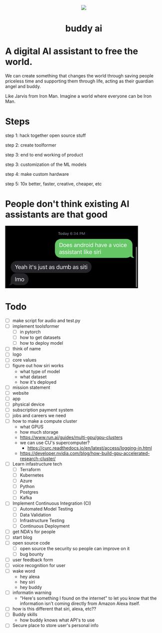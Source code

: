 <p align="center">
    <picture>
      <source media="(prefers-color-scheme: dark)" srcset="https://raw.githubusercontent.com/kevbuh/buddy/main/assets/clay_buddy.png?token=GHSAT0AAAAAAB6CXRS44AYCDVXYACKTKRZKY7MN2MQ">
      <img src="https://raw.githubusercontent.com/kevbuh/buddy/main/assets/clay_buddy.png?token=GHSAT0AAAAAAB6CXRS44AYCDVXYACKTKRZKY7MN2MQ" height="420">
    </picture>
    <h1 align="center">buddy ai</h1>
</p>

# A digital AI assistant to free the world.

We can create something that changes the world through saving people priceless time and supporting them through life, acting as their guardian angel and buddy.

Like Jarvis from Iron Man. Imagine a world where everyone can be Iron Man.



# Steps

step 1: hack together open source stuff

step 2: create toolformer

step 3: end to end working of product

step 3: customization of the ML models

step 4: make custom hardware

step 5: 10x better, faster, creative, cheaper, etc


# People don't think existing AI assistants are that good

<img src="notes/before_buddy/siri_sucks/notthatuseful.jpeg" height="200">

# Todo

- [ ] make script for audio and test.py
- [ ] implement toolsformer
    - [ ] in pytorch
    - [ ] how to get datasets
    - [ ] how to deploy model
- [ ] think of name
- [ ] logo
- [ ] core values
- [ ] figure out how siri works 
    - what type of model
    - what dataset
    - how it's deployed
- [ ] mission statement
- [ ] website
- [ ] app
- [ ] physical device
- [ ] subscription payment system
- [ ] jobs and careers we need
- [ ] how to make a compute cluster
    - what GPUS
    - how much storage
    - https://www.run.ai/guides/multi-gpu/gpu-clusters
    - we can use CU's supercomputer? 
        - https://curc.readthedocs.io/en/latest/access/logging-in.html
    - https://developer.nvidia.com/blog/how-build-gpu-accelerated-research-cluster/
- [ ] Learn infastructure tech
    - [ ] Terraform 
    - [ ] Kubernetes 
    - [ ] Azure 
    - [ ] Python
    - [ ] Postgres 
    - [ ] Kafka
- [ ] Implement Continuous Integration (CI)
    - [ ] Automated Model Testing
    - [ ] Data Validation
    - [ ] Infrastructure Testing
    - [ ] Continuous Deployment
- [ ] get NDA's for people
- [ ] start blog
- [ ] open source code
    - [ ] open source the security so people can improve on it
    - [ ] bug bounty
- [ ] user feedback form
- [ ] voice recognition for user
- [ ] wake word
    - hey alexa
    - hey siri
    - hey buddy
- [ ] informatin warning
    - "Here's something I found on the internet" to let you know that the information isn't coming directly from Amazon Alexa itself.
- [ ] how is this different that siri, alexa, etc??
- [ ] Buddy skills
    - how buddy knows what API's to use
- [ ] Secure place to store user's personal info

